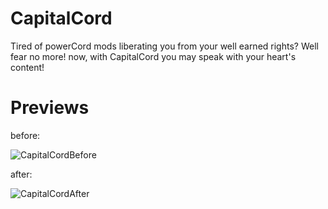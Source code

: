 # CapitalCord
Tired of powerCord mods liberating you from your well earned rights? Well fear no more! now, with CapitalCord you may speak with your heart's content!


# Previews
before:

![CapitalCordBefore](https://user-images.githubusercontent.com/72703954/129499291-92d96e8f-07e3-43f9-9304-64d81be7ec47.png)

after:

![CapitalCordAfter](https://user-images.githubusercontent.com/72703954/129499313-c34c7d47-05b8-477a-888b-f118b0250623.png)


